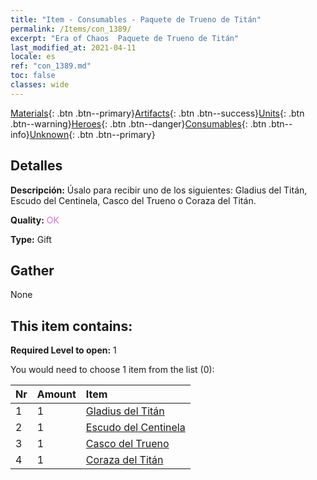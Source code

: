 ```yaml
---
title: "Item - Consumables - Paquete de Trueno de Titán"
permalink: /Items/con_1389/
excerpt: "Era of Chaos  Paquete de Trueno de Titán"
last_modified_at: 2021-04-11
locale: es
ref: "con_1389.md"
toc: false
classes: wide
---
```

 [Materials](/es/Items/){: .btn .btn--primary}[Artifacts](/es/Items/Artifacts/){: .btn .btn--success}[Units](/es/Items/Units/){: .btn .btn--warning}[Heroes](/es/Items/Heroes/){: .btn .btn--danger}[Consumables](/es/Items/Consumables/){: .btn .btn--info}[Unknown](/es/Items/Unknown/){: .btn .btn--primary}

## Detalles
 **Descripción:** Úsalo para recibir uno de los siguientes: Gladius del Titán, Escudo del Centinela, Casco del Trueno o Coraza del Titán.

 **Quality:** <span style="color: #DA70D6">OK</span>

 **Type:** Gift

## Gather

  None

## This item contains:

 **Required Level to open:** 1

 You would need to choose 1 item from the list (0):

  | Nr | Amount |     Item    |
  |:---|:-------|:------------|
  | 1 | 1 | [Gladius del Titán](/es/Items/art_156/) | 
  | 2 | 1 | [Escudo del Centinela](/es/Items/art_157/) | 
  | 3 | 1 | [Casco del Trueno](/es/Items/art_158/) | 
  | 4 | 1 | [Coraza del Titán](/es/Items/art_159/) | 
